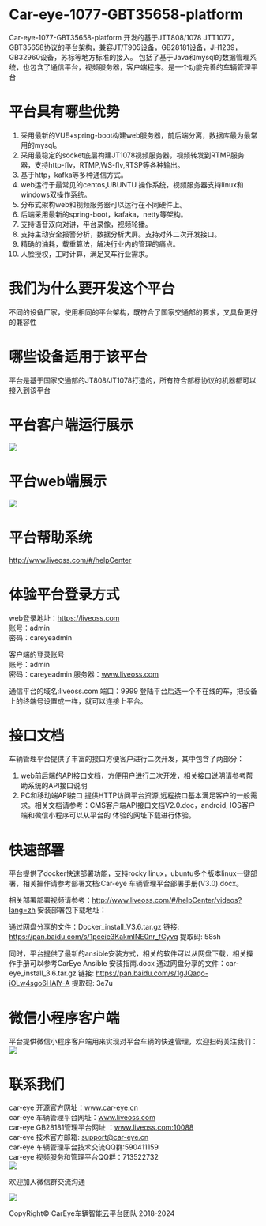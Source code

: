 
# Car-eye-1077-GBT35658-platform 

Car-eye-1077-GBT35658-platform  开发的基于JTT808/1078 JTT1077，GBT35658协议的平台架构，兼容JT/T905设备，GB28181设备，JH1239，GB32960设备，苏标等地方标准的接入。
包括了基于Java和mysql的数据管理系统，也包含了通信平台，视频服务器，客户端程序。是一个功能完善的车辆管理平台

# 平台具有哪些优势
1. 采用最新的VUE+spring-boot构建web服务器，前后端分离，数据库最为最常用的mysql。
2. 采用最稳定的socket底层构建JT1078视频服务器，视频转发到RTMP服务器，支持http-flv，RTMP,WS-flv,RTSP等各种输出。
3. 基于http，kafka等多种通信方式。
4. web运行于最常见的centos,UBUNTU 操作系统，视频服务器支持linux和windows双操作系统。
5. 分布式架构web和视频服务器可以运行在不同硬件上。
6. 后端采用最新的spring-boot，kafaka，netty等架构。
7. 支持语音双向对讲，平台录像，视频轮播。
8. 支持主动安全报警分析，数据分析大屏。支持对外二次开发接口。
9. 精确的油耗，载重算法，解决行业内的管理的痛点。
10. 人脸授权，工时计算，满足叉车行业需求。


# 我们为什么要开发这个平台

不同的设备厂家，使用相同的平台架构，既符合了国家交通部的要求，又具备更好的兼容性

# 哪些设备适用于该平台

平台是基于国家交通部的JT808/JT1078打造的，所有符合部标协议的机器都可以接入到该平台


# 平台客户端运行展示


![](https://gitee.com/careye_open_source_platform_group/Car-eye-JTT1077-JT796-platform/raw/master/Car-eye.png)



# 平台web端展示

![](https://gitee.com/careye_open_source_platform_group/Car-eye-JTT1077-JT796-platform/raw/master/web.jpg)


# 平台帮助系统

http://www.liveoss.com/#/helpCenter
 

# 体验平台登录方式

web登录地址：https://liveoss.com  
账号：admin     
密码：careyeadmin

客户端的登录账号     
账号：admin    
密码：careyeadmin 
服务器：www.liveoss.com     

通信平台的域名:liveoss.com 
端口：9999
登陆平台后选一个不在线的车，把设备上的终端号设置成一样，就可以连接上平台。


# 接口文档

车辆管理平台提供了丰富的接口方便客户进行二次开发，其中包含了两部分：
1. web前后端的API接口文档，方便用户进行二次开发，相关接口说明请参考帮助系统的API接口说明
2. PC和移动端API接口
提供HTTP访问平台资源,远程接口基本满足客户的一般需求。相关文档请参考：CMS客户端API接口文档V2.0.doc，android, IOS客户端和微信小程序可以从平台的
体验的网址下载进行体验。

# 快速部署

平台提供了docker快速部署功能，支持rocky linux，ubuntu多个版本linux一键部署，相关操作请参考部署文档:Car-eye 车辆管理平台部署手册(V3.0).docx。

相关部署部署视频请参考：http://www.liveoss.com/#/helpCenter/videos?lang=zh
安装部署包下载地址：

通过网盘分享的文件：Docker_install_V3.6.tar.gz
链接: https://pan.baidu.com/s/1pceie3KakmINE0nr_fGyvg 提取码: 58sh

同时，平台提供了最新的ansible安装方式，相关的软件可以从网盘下载，相关操作手册可以参考CarEye Ansible 安装指南.docx
通过网盘分享的文件：car-eye_install_3.6.tar.gz
链接: https://pan.baidu.com/s/1gJQaqo-iOLw4sgo6HAlY-A 提取码: 3e7u


# 微信小程序客户端   

平台提供微信小程序客户端用来实现对平台车辆的快速管理，欢迎扫码关注我们：    
![](https://gitee.com/careye_open_source_platform_group/Car-eye-JTT1077-JT796-platform/raw/master/weixin.jpg)




# 联系我们

car-eye 开源官方网址：www.car-eye.cn    
car-eye 车辆管理平台网址：www.liveoss.com  
car-eye GB28181管理平台网址 ：www.liveoss.com:10088     
car-eye 技术官方邮箱: support@car-eye.cn  
car-eye 车辆管理平台技术交流QQ群:590411159   
car-eye 视频服务和管理平台QQ群：713522732     
![](https://gitee.com/careye_open_source_platform_group/car-eye-jtt1078-media-server/raw/master/QQ/QQ.jpg)   


欢迎加入微信群交流沟通

![](https://gitee.com/careye_open_source_platform_group/Car-eye-JTT1077-JT796-platform/raw/master/weixin1.jpg)


CopyRight©  CarEye车辆智能云平台团队 2018-2024


